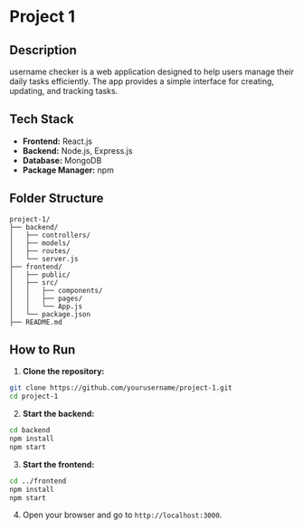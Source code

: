 # Project 1

## Description

username checker is a web application designed to help users manage their daily tasks efficiently. The app provides a simple interface for creating, updating, and tracking tasks.

## Tech Stack

- **Frontend:** React.js
- **Backend:** Node.js, Express.js
- **Database:** MongoDB
- **Package Manager:** npm

## Folder Structure

```
project-1/
├── backend/
│   ├── controllers/
│   ├── models/
│   ├── routes/
│   └── server.js
├── frontend/
│   ├── public/
│   ├── src/
│   │   ├── components/
│   │   ├── pages/
│   │   └── App.js
│   └── package.json
├── README.md
```

## How to Run

1. **Clone the repository:**
  ```bash
  git clone https://github.com/yourusername/project-1.git
  cd project-1
  ```

2. **Start the backend:**
  ```bash
  cd backend
  npm install
  npm start
  ```

3. **Start the frontend:**
  ```bash
  cd ../frontend
  npm install
  npm start
  ```

4. Open your browser and go to `http://localhost:3000`.
